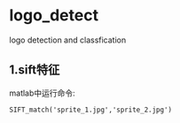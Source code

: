 # logo_detect
logo detection and classfication

## 1.sift特征

matlab中运行命令:
```
SIFT_match('sprite_1.jpg','sprite_2.jpg')
```
